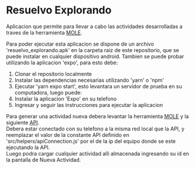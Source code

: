 # Resuelvo Explorando

Aplicacion que permite para llevar a cabo las actividades desarrolladas a traves de la herramienta [MOLE](https://github.com/pedroodb/resuelvo_explorando_web).

Para poder ejecutar esta aplicacion se dispone de un archivo 'resuelvo_explorando.apk' en la carpeta raiz de este repositorio, que se puede instalar en cualquier dispositivo android.
Tambien se puede probar utilizando la aplicacion 'expo', para esto debe:
  1) Clonar el repositorio localmente
  2) Instalar las dependencias necesarias utilizando 'yarn' o 'npm'
  3) Ejecutar 'yarn expo start', esto levantara un servidor de prueba en su computadora, luego puede:
  4) Instalar la aplicacion 'Expo' en su telefono
  5) Ingresar y seguir las instrucciones para ejecutar la aplicacion

Para generar una actividad nueva debera levantar la herramienta [MOLE](https://github.com/pedroodb/resuelvo_explorando_web) y la siguiente [API](https://github.com/fedemozzon/Resuelvo_Explorando_API).  
Debera estar conectado con su telefono a la misma red local que la API, y reemplazar el valor de la constante API definido en 'src/helpers/apiConnection.js' por el de la ip del equipo donde se este ejecutando la API.  
Luego podra cargar cualquier actividad alli almacenada ingresando su id en la pantalla de Nueva Actividad.
